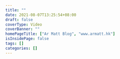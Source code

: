 ```yaml
---
title: ""
date: 2021-08-07T13:25:54+08:00
draft: false
coverType: Video
coverBanner: ""
homePageTitle: ["Ar Matt Blog", "www.armatt.hk"]
isInsidePage: false
tags: []
categories: []
---
```


